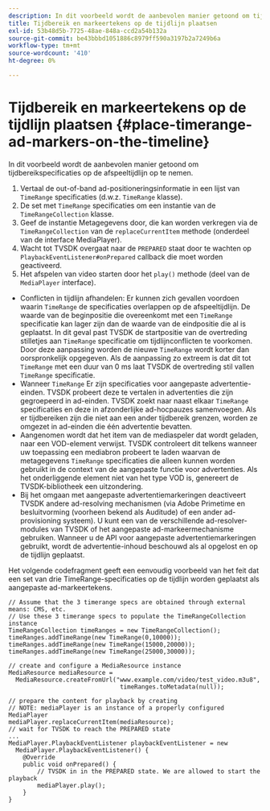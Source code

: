 ```yaml
---
description: In dit voorbeeld wordt de aanbevolen manier getoond om tijdbereikspecificaties op de afspeeltijdlijn op te nemen.
title: Tijdbereik en markeertekens op de tijdlijn plaatsen
exl-id: 53b48d5b-7725-48ae-848a-ccd2a54b132a
source-git-commit: be43bbbd1051886c8979ff590a3197b2a7249b6a
workflow-type: tm+mt
source-wordcount: '410'
ht-degree: 0%

---
```


# Tijdbereik en markeertekens op de tijdlijn plaatsen {#place-timerange-ad-markers-on-the-timeline}

In dit voorbeeld wordt de aanbevolen manier getoond om tijdbereikspecificaties op de afspeeltijdlijn op te nemen.

1. Vertaal de out-of-band ad-positioneringsinformatie in een lijst van `TimeRange` specificaties (d.w.z. `TimeRange` klasse).
1. De set met `TimeRange` specificaties om een instantie van de `TimeRangeCollection` klasse.
1. Geef de instantie Metagegevens door, die kan worden verkregen via de `TimeRangeCollection` van de `replaceCurrentItem` methode (onderdeel van de interface MediaPlayer).
1. Wacht tot TVSDK overgaat naar de `PREPARED` staat door te wachten op `PlaybackEventListener#onPrepared` callback die moet worden geactiveerd.
1. Het afspelen van video starten door het `play()` methode (deel van de `MediaPlayer` interface).

* Conflicten in tijdlijn afhandelen: Er kunnen zich gevallen voordoen waarin `TimeRange` de specificaties overlappen op de afspeeltijdlijn. De waarde van de beginpositie die overeenkomt met een `TimeRange` specificatie kan lager zijn dan de waarde van de eindpositie die al is geplaatst. In dit geval past TVSDK de startpositie van de overtreding stilletjes aan `TimeRange` specificatie om tijdlijnconflicten te voorkomen. Door deze aanpassing worden de nieuwe `TimeRange` wordt korter dan oorspronkelijk opgegeven. Als de aanpassing zo extreem is dat dit tot `TimeRange` met een duur van 0 ms laat TVSDK de overtreding stil vallen `TimeRange` specificatie.
* Wanneer `TimeRange` Er zijn specificaties voor aangepaste advertentie-einden. TVSDK probeert deze te vertalen in advertenties die zijn gegroepeerd in ad-einden. TVSDK zoekt naar naast elkaar `TimeRange` specificaties en deze in afzonderlijke ad-hocpauzes samenvoegen. Als er tijdbereiken zijn die niet aan een ander tijdbereik grenzen, worden ze omgezet in ad-einden die één advertentie bevatten.
* Aangenomen wordt dat het item van de mediaspeler dat wordt geladen, naar een VOD-element verwijst. TVSDK controleert dit telkens wanneer uw toepassing een mediabron probeert te laden waarvan de metagegevens `TimeRange` specificaties die alleen kunnen worden gebruikt in de context van de aangepaste functie voor advertenties. Als het onderliggende element niet van het type VOD is, genereert de TVSDK-bibliotheek een uitzondering.
* Bij het omgaan met aangepaste advertentiemarkeringen deactiveert TVSDK andere ad-resolving mechanismen (via Adobe Primetime en besluitvorming (voorheen bekend als Auditude) of een ander ad-provisioning systeem). U kunt een van de verschillende ad-resolver-modules van TVSDK of het aangepaste ad-markeermechanisme gebruiken. Wanneer u de API voor aangepaste advertentiemarkeringen gebruikt, wordt de advertentie-inhoud beschouwd als al opgelost en op de tijdlijn geplaatst.

Het volgende codefragment geeft een eenvoudig voorbeeld van het feit dat een set van drie TimeRange-specificaties op de tijdlijn worden geplaatst als aangepaste ad-markeertekens.

```java>
// Assume that the 3 timerange specs are obtained through external means: CMS, etc. 
// Use these 3 timerange specs to populate the TimeRangeCollection instance 
TimeRangeCollection timeRanges = new TimeRangeCollection();  
timeRanges.addTimeRange(new TimeRange(0,10000)); 
timeRanges.addTimeRange(new TimeRange(15000,20000)); 
timeRanges.addTimeRange(new TimeRange(25000,30000)); 
 
// create and configure a MediaResource instance 
MediaResource mediaResource =  
  MediaResource.createFromUrl("www.example.com/video/test_video.m3u8",  
                               timeRanges.toMetadata(null)); 
 
// prepare the content for playback by creating 
// NOTE: mediaPlayer is an instance of a properly configured MediaPlayer  
mediaPlayer.replaceCurrentItem(mediaResource); 
// wait for TVSDK to reach the PREPARED state 
... 
MediaPlayer.PlaybackEventListener playbackEventListener = new 
  MediaPlayer.PlaybackEventListener() { 
    @Override 
    public void onPrepared() { 
        // TVSDK in in the PREPARED state. We are allowed to start the playback  
        mediaPlayer.play(); 
    } 
} 
```
